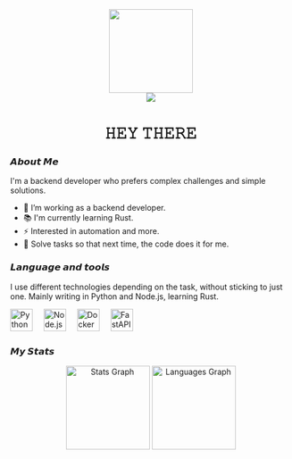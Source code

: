 <div align="center">
  <img height="150" src="https://media.tenor.com/E8ihcPJQxpsAAAAi/coffee-skeleton.gif" />
</div>

<div align="center">
  <img src="https://visitor-badge.laobi.icu/badge?page_id=habo3hnk.habo3hnk&" />
</div>

<h1 align="center">𝙷𝙴𝚈 𝚃𝙷𝙴𝚁𝙴</h1>

### 𝘼𝙗𝙤𝙪𝙩 𝙈𝙚 

I'm a backend developer who prefers complex challenges and simple solutions.  

- 🔭 I’m working as a backend developer.  
- 📚 I'm currently learning Rust.  
- ⚡ Interested in automation and more.  
- 🔧 Solve tasks so that next time, the code does it for me.  

### 𝙇𝙖𝙣𝙜𝙪𝙖𝙜𝙚 𝙖𝙣𝙙 𝙩𝙤𝙤𝙡𝙨  

I use different technologies depending on the task, without sticking to just one. Mainly writing in Python and Node.js, learning Rust.  

<div align="left">
  <img src="https://cdn.jsdelivr.net/gh/devicons/devicon/icons/python/python-original.svg" height="40" alt="Python" />
  <img width="12" />
  <img src="https://cdn.jsdelivr.net/gh/devicons/devicon/icons/nodejs/nodejs-original.svg" height="40" alt="Node.js" />
  <img width="12" />
  <img src="https://cdn.jsdelivr.net/gh/devicons/devicon/icons/docker/docker-plain-wordmark.svg" height="40" alt="Docker" />
  <img width="12" />
  <img src="https://cdn.jsdelivr.net/gh/devicons/devicon/icons/fastapi/fastapi-original.svg" height="40" alt="FastAPI" />
</div>

### 𝙈𝙮 𝙎𝙩𝙖𝙩𝙨

<div align="center">
  <img src="https://github-readme-stats.vercel.app/api?username=habo3hnk&hide_title=true&hide_rank=true&show_icons=true&include_all_commits=false&count_private=false&disable_animations=false&theme=tokyonight&locale=en&hide_border=true&order=1" height="150" alt="Stats Graph" />
  <img src="https://github-readme-stats.vercel.app/api/top-langs?username=habo3hnk&locale=en&hide_title=true&layout=compact&card_width=320&langs_count=10&theme=tokyonight&hide_border=true&order=2" height="150" alt="Languages Graph" />
</div>
